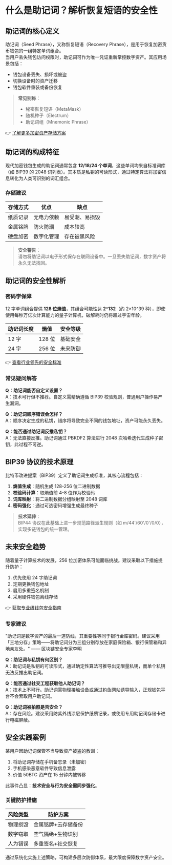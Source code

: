 # 什么是助记词？解析恢复短语的安全性  

## 助记词的核心定义  
助记词（Seed Phrase），又称恢复短语（Recovery Phrase），是用于恢复加密货币钱包的一组特定单词组合。  
当用户丢失钱包访问权限时，助记词可作为唯一凭证重新掌控数字资产。其应用场景包括：  
- 钱包设备丢失、损坏或被盗  
- 切换设备时的资产迁移  
- 钱包软件重装或备份恢复  

> **常见别称**：  
> - 秘密恢复短语（MetaMask）  
> - 随机种子（Electrum）  
> - 助记词组（Mnemonic Phrase）  

👉 [了解更多加密资产存储方案](https://bit.ly/okx_welcome)  

## 助记词的构成特征  
现代加密钱包生成的助记词通常包含 **12/18/24 个单词**，这些单词均来自标准词库（如 BIP39 的 2048 词列表）。其本质是私钥的可读形式，通过特定算法将加密信息转化为人类可识别的词汇组合。  

### 存储建议  
| 存储方式 | 优点 | 缺点 |  
|---------|------|------|  
| 纸质记录 | 无电力依赖 | 易受潮、易损毁 |  
| 金属铭牌 | 防火防潮 | 成本较高 |  
| 硬盘加密 | 数字化管理 | 存在被黑风险 |  

> **安全警告**：  
> 请勿将助记词以电子形式保存在联网设备中。一旦丢失助记词，数字资产将永久无法找回。  

## 助记词的安全性解析  
### 密码学保障  
12 字单词组合提供 **128 位熵值**，其组合可能性达 **2^132**（约 2×10^39 种），即使使用每秒万亿次计算能力的量子计算机，破解耗时仍将超过宇宙年龄。  

| 助记词长度 | 熵值 | 安全等级 |  
|------------|------|----------|  
| 12 字 | 128 位 | 基础安全 |  
| 24 字 | 256 位 | 未来防御 |  

👉 [查看行业领先的安全标准](https://bit.ly/okx_welcome)  

### 常见疑问解答  
**Q：助记词能否自定义设置？**  
A：技术可行但不推荐。自定义需精确遵循 BIP39 校验规则，普通用户操作易产生漏洞。  

**Q：助记词顺序错误会怎样？**  
A：顺序决定生成的私钥，错序将导致完全不同的钱包地址，资产可能永久丢失。  

**Q：能否通过助记词反推私钥？**  
A：无法直接反推。助记词通过 PBKDF2 算法进行 2048 次哈希迭代生成种子密钥，此过程不可逆。  

## BIP39 协议的技术原理  
比特币改进提案（BIP39）定义了助记词生成标准，其核心流程包括：  
1. **熵值生成**：随机生成 128-256 位二进制数据  
2. **校验码计算**：取熵值前 4-8 位作为校验码  
3. **词库映射**：将二进制数据分组映射至 2048 词库  
4. **密码强化**：通过可选密码增强生成最终种子  

> **技术延伸**：  
> BIP44 协议在此基础上进一步规范路径派生规则（如 m/44'/60'/0'/0/0），实现多链钱包的统一管理。  

## 未来安全趋势  
随着量子计算技术的发展，256 位加密体系可能面临挑战。建议采取以下措施提升防护：  
1. 优先使用 24 字助记词  
2. 定期更换钱包地址  
3. 启用多重签名机制  
4. 采用硬件钱包离线存储  

👉 [获取专业级钱包安全指南](https://bit.ly/okx_welcome)  

### 专家建议  
"助记词是数字资产的最后一道防线，其重要性等同于银行金库密码。建议采用「三地分存」策略——将助记词分为三组分别存放在家庭保险箱、银行保管箱和异地亲友处。" —— 区块链安全专家李明  

**Q：助记词与私钥有何区别？**  
A：助记词是私钥的可读形式，通过确定性算法可推导出无限量私钥，而单个私钥无法反推出助记词。  

**Q：能否通过社交工程获取他人助记词？**  
A：技术上不可行。助记词需物理接触设备或通过钓鱼网站诱导输入，正规钱包平台不会索取用户助记词。  

**Q：助记词被拍照是否安全？**  
A：存在风险。建议采用防紫外线涂层保护纸质记录，或使用专用助记词存储卡进行电磁屏蔽。  

## 安全实践案例  
某用户因助记词保管不当导致资产被盗的教训：  
1. 将助记词存储在手机备忘录（未加密）  
2. 手机感染恶意软件导致信息泄露  
3. 价值 50BTC 资产在 15 分钟内被转移  

此事件凸显：**技术安全与行为安全需同步强化**。  

### 关键防护措施  
| 风险类型 | 防护方案 |  
|----------|----------|  
| 物理损毁 | 金属铭牌+云存储备份 |  
| 数字窃取 | 空气隔绝+生物识别 |  
| 人为错误 | 多重签名+社交恢复 |  

通过系统化实施上述策略，可构建多层次防御体系，最大限度保障数字资产安全。
